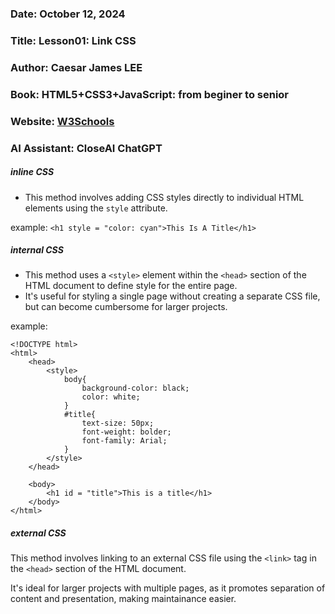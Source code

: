 ### Date: October 12, 2024
### Title: Lesson01: Link CSS
### Author: Caesar James LEE
### Book: HTML5+CSS3+JavaScript: from beginer to senior
### Website: [W3Schools](https://www.w3schools.com)
### AI Assistant: CloseAI ChatGPT

##### inline CSS 
* This method involves adding CSS styles directly to individual HTML elements using the `style` attribute.

example:
    `<h1 style = "color: cyan">This Is A Title</h1>`
##### internal CSS
* This method uses a `<style>` element within the `<head>` section of the HTML document to define style for the entire page.
* It's useful for styling a single page without creating a separate CSS file, but can become cumbersome for larger projects.

example:
```
<!DOCTYPE html>
<html>
    <head>
        <style>
            body{
                background-color: black;
                color: white;
            }
            #title{
                text-size: 50px;
                font-weight: bolder;
                font-family: Arial;
            }
        </style>
    </head>

    <body>
        <h1 id = "title">This is a title</h1>
    </body>
</html>
```
##### external CSS
This method involves linking to an external CSS file using the `<link>` tag in the `<head>` section of the HTML document.

It's ideal for larger projects with multiple pages, as it promotes separation of content and presentation, making maintainance easier.
